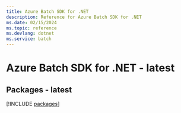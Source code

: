 ```yaml
---
title: Azure Batch SDK for .NET
description: Reference for Azure Batch SDK for .NET
ms.date: 02/15/2024
ms.topic: reference
ms.devlang: dotnet
ms.service: batch
---
```

# Azure Batch SDK for .NET - latest
## Packages - latest
[!INCLUDE [packages](batch-index.md)]